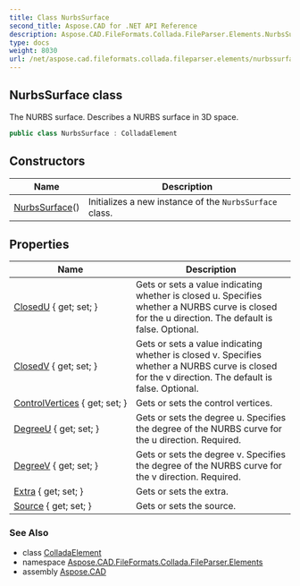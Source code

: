 ```yaml
---
title: Class NurbsSurface
second_title: Aspose.CAD for .NET API Reference
description: Aspose.CAD.FileFormats.Collada.FileParser.Elements.NurbsSurface class. The NURBS surface. Describes a NURBS surface in 3D space
type: docs
weight: 8030
url: /net/aspose.cad.fileformats.collada.fileparser.elements/nurbssurface/
---
```

## NurbsSurface class

The NURBS surface. Describes a NURBS surface in 3D space.

```csharp
public class NurbsSurface : ColladaElement
```

## Constructors

| Name | Description |
| --- | --- |
| [NurbsSurface](nurbssurface/)() | Initializes a new instance of the `NurbsSurface` class. |

## Properties

| Name | Description |
| --- | --- |
| [ClosedU](../../aspose.cad.fileformats.collada.fileparser.elements/nurbssurface/closedu/) { get; set; } | Gets or sets a value indicating whether is closed u. Specifies whether a NURBS curve is closed for the u direction. The default is false. Optional. |
| [ClosedV](../../aspose.cad.fileformats.collada.fileparser.elements/nurbssurface/closedv/) { get; set; } | Gets or sets a value indicating whether is closed v. Specifies whether a NURBS curve is closed for the v direction. The default is false. Optional. |
| [ControlVertices](../../aspose.cad.fileformats.collada.fileparser.elements/nurbssurface/controlvertices/) { get; set; } | Gets or sets the control vertices. |
| [DegreeU](../../aspose.cad.fileformats.collada.fileparser.elements/nurbssurface/degreeu/) { get; set; } | Gets or sets the degree u. Specifies the degree of the NURBS curve for the u direction. Required. |
| [DegreeV](../../aspose.cad.fileformats.collada.fileparser.elements/nurbssurface/degreev/) { get; set; } | Gets or sets the degree v. Specifies the degree of the NURBS curve for the v direction. Required. |
| [Extra](../../aspose.cad.fileformats.collada.fileparser.elements/nurbssurface/extra/) { get; set; } | Gets or sets the extra. |
| [Source](../../aspose.cad.fileformats.collada.fileparser.elements/nurbssurface/source/) { get; set; } | Gets or sets the source. |

### See Also

* class [ColladaElement](../colladaelement/)
* namespace [Aspose.CAD.FileFormats.Collada.FileParser.Elements](../../aspose.cad.fileformats.collada.fileparser.elements/)
* assembly [Aspose.CAD](../../)


